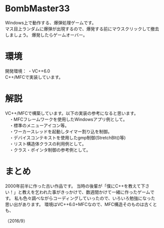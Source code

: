 # BombMaster33
Windows上で動作する、爆弾処理ゲームです。  
マス目上ランダムに爆弾が出現するので、爆発する前にマウスクリックして撤去しましょう。
爆発したらゲームオーバー。

# 環境

開発環境：
・VC++6.0   
C++/MFCで実装しています。


# 解説
VC++/MFCで構築しています。以下の実装の参考になると思います。  
　・MFCフレームワークを使用したWindowsアプリ例として。  
　・標準のメニューアイコン等。  
　・ワーカースレッドを起動しタイマー割り込を制御。  
　・デバイスコンテキストを使用したgmp制御(StretchBlt()等)  
　・リスト構造体クラスの利用例として。  
　・クラス・ポインタ制御の参考例として。  

# まとめ
2000年前半に作った古い作品です。
当時の後輩が「僕にC++を教えて下さい！」と教えを乞われた事がきっかけで、数週間かけて一緒に作ったゲームです。
私も色々調べながらコーディングしていったので、いろいろ勉強になった思い出があります。
環境はVC++6.0+MFCなので、MFC構造そのものは古くとも、

（2016/9）
